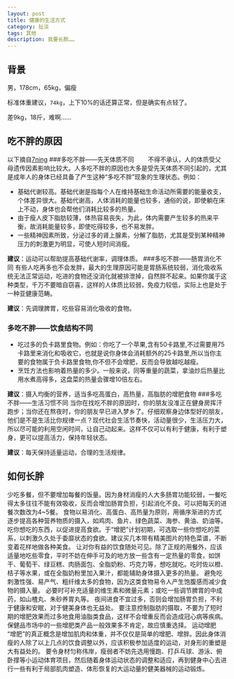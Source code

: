 ```yaml
---
layout: post
title: 健康的生活方式
category: 扯淡
tags: 其他
description: 我要长胖……
---
```

## 背景

男，178cm，65kg，偏瘦

标准体重建议，`74kg`，上下10%的话还算正常，但是确实有点轻了。

差9kg，18斤，难啊……

## 吃不胖的原因

以下摘自[7ning](http://www.7ning.cn/questions/view/733)
###多吃不胖——先天体质不同
　　不得不承认，人的体质受父母遗传因素影响比较大。人多吃不胖的原因也大多是受先天体质不同引起的，尤其是成年人的身体已经具备了产生这种“多吃不胖”现象的生理状态。例如：

*   基础代谢较高。基础代谢是指每个人在维持基础生命活动所需要的能量收支，个体差异很大。基础代谢高，人体消耗的能量也较多，通俗的说，即使躺在床上不动，身体也会帮他们消耗比较多的热量。
*   由于瘦人皮下脂肪较薄，体热容易丧失，为此，体内需要产生较多的热来平衡，故消耗能量较多，即使吃得较多，也不易发胖。
*   一些精神因素所致，分泌过多的肾上腺素，分解了脂肪，尤其是受到某种精神压力的刺激更为明显，可使人短时间消瘦。

__建议__：运动可以帮助提高基础代谢率，调理体质。
###多吃不胖——肠胃消化不同
有些人吃再多也不会发胖，最大的生理原因可能是胃肠系统较弱，消化吸收系统无法正常运动，吃进的食物还没消化就被排泄掉，自然胖不起来。如果你属于这种类型，千万不要暗自窃喜，这样的人体质比较弱，免疫力较低，实际上也是处于一种亚健康范畴。


__建议__：先调理脾胃，吃些容易消化吸收的食物。
　　
### 多吃不胖——饮食结构不同
*   吃过多的负卡路里食物。例如：你吃了一个苹果,含有50卡路里,不过需要用75卡路里来消化和吸收它，也就是说你身体会消耗额外的25卡路里,所以当你主要的食物属于负卡路里食物,你不但不会增肥，反而会导致越吃越瘦。
*   烹饪方法也影响着热量的多少。一般来说，同等重量的蔬菜，拿油炒后热量比用水煮高得多，这盘菜的热量会骤增10倍左右。

__建议__：摄入均衡的营养，适当多吃高蛋白，高热量，高脂肪的增肥食物
###多吃不胖——生活习惯不同
当你在找吃不胖的原因时，你的朋友没准正在健身房挥汗跑步；当你还在熬夜时，你的朋友早已进入梦乡了。仔细观察身边体型好的朋友，他们是不是生活比你规律一点？现代社会生活节奏快，活动量很少，生活压力大，所以尽可能的利用空闲时间，让自己动起来。这样不仅可以有利于健康，有利于塑身，更可以提高活力，保持年轻状态。

__建议__：每天保持适量运动，合理的生活规律。

## 如何长胖
少吃多餐，但不要增加每餐的饭量。因为身材消瘦的人大多肠胃功能较弱，一餐吃得太多往往不能有效吸收，反而会增加肠胃负担，引起消化不良。可以把每天的进餐次数改为4~5餐。 食物以易消化、高蛋白、高热量为原则，用循序渐进的方式逐步提高各种营养物质的摄入，如鸡肉、鱼片、绿色蔬菜、海参、黄油、奶油等。 吃你想吃的东西，以促进提高食欲。于“增肥”计划初期，可选取一些你想吃的菜系，以刺激久久处于委靡状态的食欲。建议买几本带有精美图片的特色菜谱，不断变着花样地做各种美食。 让对你有益的饮食随处可见。除了正规的用餐外，应该适量地吃些零食，平时不妨在伸手可及的地方放一些含有一定热量的零食，如饼干、葡萄干、绿豆糕、肉肠面包、全脂奶粉、巧克力等，想吃就吃。吃时佐以橙、桔子等水果，或在全脂奶粉里加入果汁，都能辅助身体摄入更多的热量。 避免吃刺激性强、易产气、粗纤维太多的食物，因为这类食物易令人产生饱腹感而减少食物的摄入量。 必要时可补充适量的维生素和微量元素；或吃一些调节脾胃的中成药，如山楂丸、朱砂养胃丸等。 夜间进食不宜过多，否则会增加肠胃负担，不利于健康和安眠，对于健美身体也无益处。 要注意控制脂肪的摄取，不要为了短时期的增肥效果而过多地食用油脂类食品，这样不会增重反而会造成冠心病等疾病。 保健品市场中的一些增肥类产品一般效果多不肯定，故应慎重选择。 运动增肥 “增肥”的真正概念是增加肌肉和体重，并不仅仅是简单的增肥、增胖。因此身体消瘦的人除了以上几点的饮食调整以外，应该积极参加适度的运动，对身形的重塑是大有益处的。 要令身材匀称伟岸，瘦弱者不妨先选用慢跑、打乒乓球、游泳、俯卧撑等小运动体育项目，然后随着身体运动状态的调整和适应，再到健身中心去进行一些有利于局部肌肉塑造、体形恢复的大运动量的健美器械的运动锻炼。
